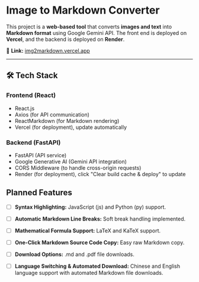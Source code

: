 # Image to Markdown Converter

This project is a **web-based tool** that converts **images and text** into **Markdown format** using Google Gemini API. The front end is deployed on **Vercel**, and the backend is deployed on **Render**.

🔗 **Link:** [img2markdown.vercel.app](https://img2markdown.vercel.app/)

---

## 🛠️ Tech Stack

### Frontend (React)
- React.js
- Axios (for API communication)
- ReactMarkdown (for Markdown rendering)
- Vercel (for deployment), update automatically

### Backend (FastAPI)
- FastAPI (API service)
- Google Generative AI (Gemini API integration)
- CORS Middleware (to handle cross-origin requests)
- Render (for deployment), click "Clear build cache & deploy" to update

## Planned Features

* [ ] **Syntax Highlighting:** JavaScript (js) and Python (py) support.
* [ ] **Automatic Markdown Line Breaks:** Soft break handling implemented.
* [ ] **Mathematical Formula Support:** LaTeX and KaTeX support.
* [ ] **One-Click Markdown Source Code Copy:**  Easy raw Markdown copy.
* [ ] **Download Options:**  .md and .pdf file downloads.
* [ ] **Language Switching & Automated Download:**  Chinese and English language support with automated Markdown file downloads.

